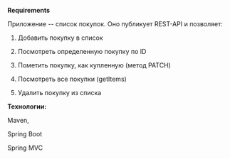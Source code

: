 **Requirements**

Приложение -- список покупок. Оно публикует REST-API и позволяет:

1. Добавить покупку в список

2. Посмотреть определенную покупку по ID

3. Пометить покупку, как купленную (метод PATCH)

4. Посмотреть все покупки (getItems)

5. Удалить покупку из списка

**Технологии:**

Maven,

Spring Boot

Spring MVC